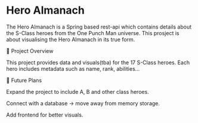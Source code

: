 # Hero Almanach

The Hero Almanach is a Spring based rest-api which contains details about the S-Class heroes from the One Punch Man universe. This prosject is about visualising the Hero Almanach in its true form.


🚀 Project Overview

This project provides data and visuals(tba) for the 17 S-Class heroes. Each hero includes metadata such as name, rank, abilities...

🔧 Future Plans

Expand the project to include A, B and other class heroes.

Connect with a database -> move away from memory storage.

Add frontend for better visuals.